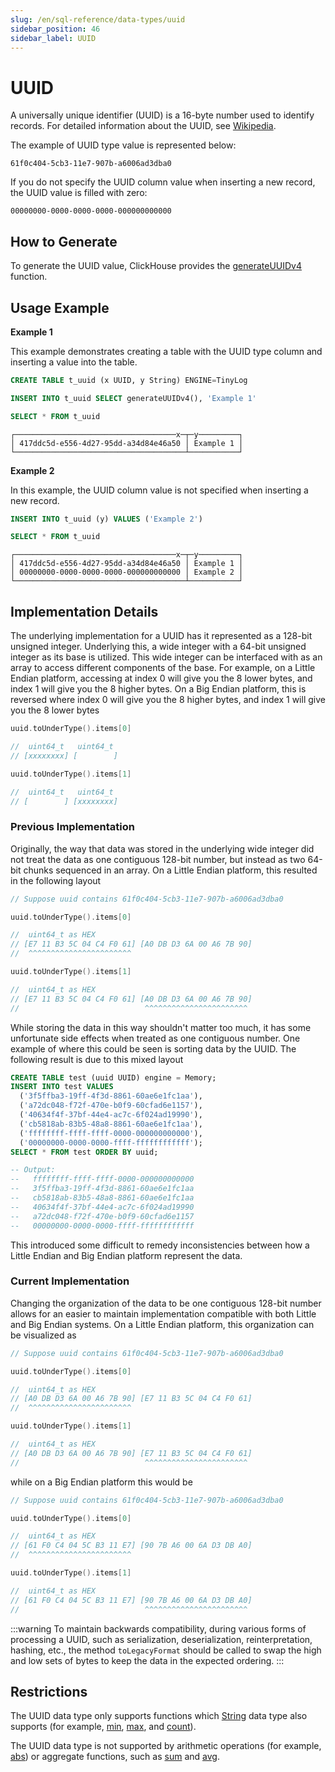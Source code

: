 ```yaml
---
slug: /en/sql-reference/data-types/uuid
sidebar_position: 46
sidebar_label: UUID
---
```


# UUID

A universally unique identifier (UUID) is a 16-byte number used to identify records. For detailed information about the UUID, see [Wikipedia](https://en.wikipedia.org/wiki/Universally_unique_identifier).

The example of UUID type value is represented below:

``` text
61f0c404-5cb3-11e7-907b-a6006ad3dba0
```

If you do not specify the UUID column value when inserting a new record, the UUID value is filled with zero:

``` text
00000000-0000-0000-0000-000000000000
```

## How to Generate

To generate the UUID value, ClickHouse provides the [generateUUIDv4](../../sql-reference/functions/uuid-functions.md) function.

## Usage Example

**Example 1**

This example demonstrates creating a table with the UUID type column and inserting a value into the table.

``` sql
CREATE TABLE t_uuid (x UUID, y String) ENGINE=TinyLog
```

``` sql
INSERT INTO t_uuid SELECT generateUUIDv4(), 'Example 1'
```

``` sql
SELECT * FROM t_uuid
```

``` text
┌────────────────────────────────────x─┬─y─────────┐
│ 417ddc5d-e556-4d27-95dd-a34d84e46a50 │ Example 1 │
└──────────────────────────────────────┴───────────┘
```

**Example 2**

In this example, the UUID column value is not specified when inserting a new record.

``` sql
INSERT INTO t_uuid (y) VALUES ('Example 2')
```

``` sql
SELECT * FROM t_uuid
```

``` text
┌────────────────────────────────────x─┬─y─────────┐
│ 417ddc5d-e556-4d27-95dd-a34d84e46a50 │ Example 1 │
│ 00000000-0000-0000-0000-000000000000 │ Example 2 │
└──────────────────────────────────────┴───────────┘
```

## Implementation Details

The underlying implementation for a UUID has it represented as a 128-bit unsigned integer. Underlying this, a wide integer with a 64-bit unsigned integer as its base is utilized. This wide integer can be interfaced with as an array to access different components of the base. For example, on a Little Endian platform, accessing at index 0 will give you the 8 lower bytes, and index 1 will give you the 8 higher bytes. On a Big Endian platform, this is reversed where index 0 will give you the 8 higher bytes, and index 1 will give you the 8 lower bytes

``` cpp
uuid.toUnderType().items[0] 

//  uint64_t   uint64_t
// [xxxxxxxx] [        ]

uuid.toUnderType().items[1]

//  uint64_t   uint64_t
// [        ] [xxxxxxxx]
```

### Previous Implementation

Originally, the way that data was stored in the underlying wide integer did not treat the data as one contiguous 128-bit number, but instead as two 64-bit chunks sequenced in an array. On a Little Endian platform, this resulted in the following layout

``` cpp
// Suppose uuid contains 61f0c404-5cb3-11e7-907b-a6006ad3dba0

uuid.toUnderType().items[0]

//  uint64_t as HEX
// [E7 11 B3 5C 04 C4 F0 61] [A0 DB D3 6A 00 A6 7B 90]
//  ^^^^^^^^^^^^^^^^^^^^^^^

uuid.toUnderType().items[1]

//  uint64_t as HEX
// [E7 11 B3 5C 04 C4 F0 61] [A0 DB D3 6A 00 A6 7B 90]
//                            ^^^^^^^^^^^^^^^^^^^^^^^
```

While storing the data in this way shouldn't matter too much, it has some unfortunate side effects when treated as one contiguous number. One example of where this could be seen is sorting data by the UUID. The following result is due to this mixed layout

``` sql
CREATE TABLE test (uuid UUID) engine = Memory;
INSERT INTO test VALUES
  ('3f5ffba3-19ff-4f3d-8861-60ae6e1fc1aa'), 
  ('a72dc048-f72f-470e-b0f9-60cfad6e1157'), 
  ('40634f4f-37bf-44e4-ac7c-6f024ad19990'), 
  ('cb5818ab-83b5-48a8-8861-60ae6e1fc1aa'), 
  ('ffffffff-ffff-ffff-0000-000000000000'), 
  ('00000000-0000-0000-ffff-ffffffffffff');
SELECT * FROM test ORDER BY uuid;

-- Output:
--   ffffffff-ffff-ffff-0000-000000000000
--   3f5ffba3-19ff-4f3d-8861-60ae6e1fc1aa
--   cb5818ab-83b5-48a8-8861-60ae6e1fc1aa
--   40634f4f-37bf-44e4-ac7c-6f024ad19990
--   a72dc048-f72f-470e-b0f9-60cfad6e1157
--   00000000-0000-0000-ffff-ffffffffffff
```

This introduced some difficult to remedy inconsistencies between how a Little Endian and Big Endian platform represent the data.

### Current Implementation

Changing the organization of the data to be one contiguous 128-bit number allows for an easier to maintain implementation compatible with both Little and Big Endian systems. On a Little Endian platform, this organization can be visualized as 

``` cpp
// Suppose uuid contains 61f0c404-5cb3-11e7-907b-a6006ad3dba0

uuid.toUnderType().items[0]

//  uint64_t as HEX
// [A0 DB D3 6A 00 A6 7B 90] [E7 11 B3 5C 04 C4 F0 61]
//  ^^^^^^^^^^^^^^^^^^^^^^^

uuid.toUnderType().items[1]

//  uint64_t as HEX
// [A0 DB D3 6A 00 A6 7B 90] [E7 11 B3 5C 04 C4 F0 61]
//                            ^^^^^^^^^^^^^^^^^^^^^^^
```

while on a Big Endian platform this would be

``` cpp
// Suppose uuid contains 61f0c404-5cb3-11e7-907b-a6006ad3dba0

uuid.toUnderType().items[0]

//  uint64_t as HEX
// [61 F0 C4 04 5C B3 11 E7] [90 7B A6 00 6A D3 DB A0]
//  ^^^^^^^^^^^^^^^^^^^^^^^

uuid.toUnderType().items[1]

//  uint64_t as HEX
// [61 F0 C4 04 5C B3 11 E7] [90 7B A6 00 6A D3 DB A0]
//                            ^^^^^^^^^^^^^^^^^^^^^^^
```

:::warning
To maintain backwards compatibility, during various forms of processing a UUID, such as serialization, deserialization, reinterpretation, hashing, etc., the method `toLegacyFormat` should be called to swap the high and low sets of bytes to keep the data in the expected ordering.
:::

## Restrictions

The UUID data type only supports functions which [String](../../sql-reference/data-types/string.md) data type also supports (for example, [min](../../sql-reference/aggregate-functions/reference/min.md#agg_function-min), [max](../../sql-reference/aggregate-functions/reference/max.md#agg_function-max), and [count](../../sql-reference/aggregate-functions/reference/count.md#agg_function-count)).

The UUID data type is not supported by arithmetic operations (for example, [abs](../../sql-reference/functions/arithmetic-functions.md#arithm_func-abs)) or aggregate functions, such as [sum](../../sql-reference/aggregate-functions/reference/sum.md#agg_function-sum) and [avg](../../sql-reference/aggregate-functions/reference/avg.md#agg_function-avg).
